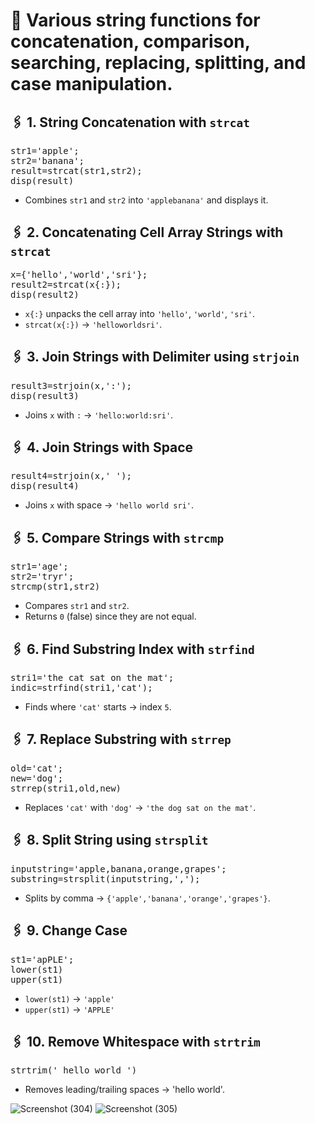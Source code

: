 # 📌 Various string functions for concatenation, comparison, searching, replacing, splitting, and case manipulation.
## 🖇️ 1. String Concatenation with ```strcat```
<pre>str1='apple'; 
str2='banana'; 
result=strcat(str1,str2); 
disp(result)
</pre>
- Combines ```str1``` and ```str2``` into ```'applebanana'``` and displays it.

## 🖇️ 2. Concatenating Cell Array Strings with ```strcat```
<pre>x={'hello','world','sri'}; 
result2=strcat(x{:}); 
disp(result2)
</pre>
- ```x{:}``` unpacks the cell array into ```'hello'```, ```'world'```, ```'sri'```.
- ```strcat(x{:})``` → ```'helloworldsri'```.

## 🖇️ 3. Join Strings with Delimiter using ```strjoin```
<pre>result3=strjoin(x,':'); 
disp(result3)
</pre>
- Joins ```x``` with ```:``` → ```'hello:world:sri'```.

## 🖇️ 4. Join Strings with Space
<pre>result4=strjoin(x,' '); 
disp(result4)
</pre>
- Joins ```x``` with space → ```'hello world sri'```.

## 🖇️ 5. Compare Strings with ```strcmp```
<pre>str1='age'; 
str2='tryr';  
strcmp(str1,str2)
</pre>
- Compares ```str1``` and ```str2```.
- Returns ```0``` (false) since they are not equal.

## 🖇️ 6. Find Substring Index with ```strfind```
<pre>stri1='the cat sat on the mat'; 
indic=strfind(stri1,'cat');
</pre>
- Finds where ```'cat'``` starts → index ```5```.

## 🖇️ 7. Replace Substring with ```strrep```
<pre>old='cat'; 
new='dog'; 
strrep(stri1,old,new)
</pre>
- Replaces ```'cat'``` with ```'dog'``` → ```'the dog sat on the mat'```.

## 🖇️ 8. Split String using ```strsplit```
<pre>inputstring='apple,banana,orange,grapes'; 
substring=strsplit(inputstring,',');
</pre>
- Splits by comma → ```{'apple','banana','orange','grapes'}```.

## 🖇️ 9. Change Case
<pre>st1='apPLE'; 
lower(st1) 
upper(st1)
</pre>
- ```lower(st1)``` → ```'apple'```
- ```upper(st1)``` → ```'APPLE'```

## 🖇️ 10. Remove Whitespace with ```strtrim```
<pre>strtrim(' hello world ')</pre>
- Removes leading/trailing spaces → 'hello world'.

![Screenshot (304)](https://github.com/user-attachments/assets/ba581dcc-6210-4f0b-bcfb-e8075ed1e0c6)
![Screenshot (305)](https://github.com/user-attachments/assets/7221c558-8e9b-40e6-9987-3326552056b3)












